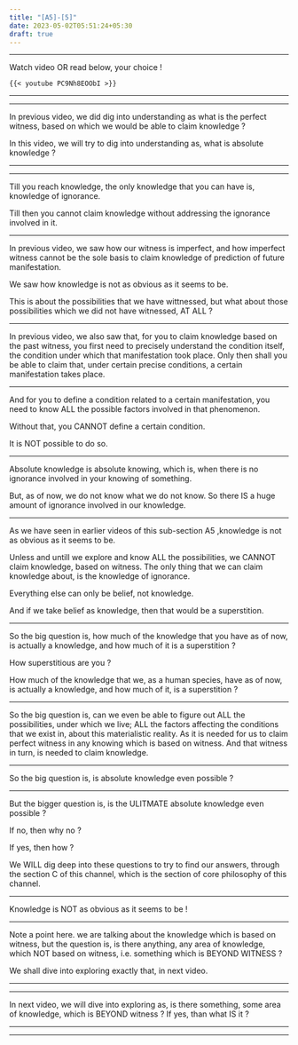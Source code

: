 ```yaml
---
title: "[A5]-[5]"
date: 2023-05-02T05:51:24+05:30
draft: true
---
```


---

Watch video OR read below, your choice !

```
{{< youtube PC9Nh8EOObI >}}
```

---

---

In previous video, we did dig into understanding as what is the perfect witness, based on which we would be able to claim knowledge ?

In this video, we will try to dig into understanding as, what is absolute knowledge ?

---

---

Till you reach knowledge, the only knowledge that you can have is, knowledge of ignorance.

Till then you cannot claim knowledge without addressing the ignorance involved in it.

---

In previous video, we saw how our witness is imperfect, and how imperfect witness cannot be the sole basis to claim knowledge of prediction of future manifestation.

We saw how knowledge is not as obvious as it seems to be.

This is about the possibilities that we have wittnessed, but what about those possibilities which we did not have witnessed, AT ALL ?

---

In previous video, we also saw that, for you to claim knowledge based on the past witness, you first need to precisely understand the condition itself, the condition under which that manifestation took place. Only then shall you be able to claim that, under certain precise conditions, a certain manifestation takes place.

-----------

And for you to define a condition related to a certain manifestation, you need to know ALL the possible factors involved in that phenomenon.

Without that, you CANNOT define a certain condition.

It is NOT possible to do so.

---

Absolute knowledge is absolute knowing, which is, when there is no ignorance involved in your knowing of something.

But, as of now, we do not know what we do not know. So there IS a huge amount of ignorance involved in our knowledge.

---

As we have seen in earlier videos of this sub-section A5 ,knowledge is not as obvious as it seems to be.

Unless and untill we explore and know ALL the possibilities, we CANNOT claim knowledge, based on witness. The only thing that we can claim knowledge about, is the knowledge of ignorance.

Everything else can only be belief, not knowledge.

And if we take belief as knowledge, then that would be a superstition.

---

So the big question is, how much of the knowledge that you have as of now, is actually a knowledge, and how much of it is a superstition ?

How superstitious are you ?

How much of the knowledge that we, as a human species, have as of now, is actually a knowledge, and how much of it, is a superstition ?

---

So the big question is, can we even be able to figure out ALL the possibilities, under which we live; ALL the factors affecting the conditions that we exist in, about this materialistic reality. As it is needed for us to claim perfect witness in any knowing which is based on witness. And that witness in turn, is needed to claim knowledge.

---

So the big question is, is absolute knowledge even possible ?

---

But the bigger question is, is the ULITMATE absolute knowledge even possible ?

If no, then why no ?

If yes, then how ?

We WILL dig deep into these questions to try to find our answers, through the section C of this channel, which is the section of core philosophy of this channel.

---

Knowledge is NOT as obvious as it seems to be !

---

Note a point here. we are talking about the knowledge which is based on witness, but the question is, is there anything, any area of knowledge, which NOT based on witness, i.e. something which is BEYOND WITNESS ?

We shall dive into exploring exactly that, in next video.

---

---

In next video, we will dive into exploring as, is there something, some area of knowledge, which is BEYOND witness ? If yes, than what IS it ?

---

---
